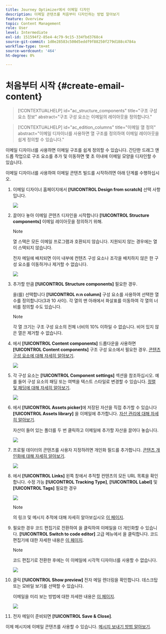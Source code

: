 ```yaml
---
title: Journey Optimizer에서 이메일 디자인
description: 이메일 콘텐츠를 처음부터 디자인하는 방법 알아보기
feature: Overview
topic: Content Management
role: User
level: Intermediate
exl-id: 151594f2-85e4-4c79-9c15-334fbd3768c4
source-git-commit: 1d0e28583c500d5eddf9f88250f279d188c4784a
workflow-type: tm+mt
source-wordcount: '464'
ht-degree: 0%

---
```


# 처음부터 시작 {#create-email-content}

>[!CONTEXTUALHELP]
>id="ac_structure_components"
>title="구조 구성 요소 정보"
>abstract="구조 구성 요소는 이메일의 레이아웃을 정의합니다."

>[!CONTEXTUALHELP]
>id="ac_edition_columns"
>title="이메일 열 정의"
>abstract="이메일 디자이너를 사용하면 열 구조를 정의하여 이메일 레이아웃을 쉽게 정의할 수 있습니다."

이메일 디자이너를 사용하면 이메일 구조를 쉽게 정의할 수 있습니다. 간단한 드래그 앤 드롭 작업으로 구조 요소를 추가 및 이동하면 몇 초 이내에 이메일 모양을 디자인할 수 있습니다.

이메일 디자이너를 사용하여 이메일 콘텐츠 빌드를 시작하려면 아래 단계를 수행하십시오.

1. 이메일 디자이너 홈페이지에서 **[!UICONTROL Design from scratch]** 선택 사항입니다.

   ![](assets/email_designer.png)

1. 끌어다 놓아 이메일 콘텐츠 디자인을 시작합니다 **[!UICONTROL Structure components]** 이메일 레이아웃을 정의하기 위해.

   >[!NOTE]
   >
   >열 스택은 모든 이메일 프로그램과 호환되지 않습니다. 지원되지 않는 경우에는 열이 스택되지 않습니다.
   >
   >전자 메일에 배치되면 이미 내부에 컨텐츠 구성 요소나 조각을 배치하지 않은 한 구성 요소를 이동하거나 제거할 수 없습니다.

   ![](assets/email_designer_2.png)

1. 추가할 만큼 **[!UICONTROL Structure components]** 필요한 경우.

   을(를) 선택합니다 **[!UICONTROL n:n column]** 구성 요소를 사용하여 선택한 열 수를 정의합니다(3과 10 사이). 각 열의 맨 아래에서 화살표를 이동하여 각 열의 너비를 정의할 수도 있습니다.

   >[!NOTE]
   >
   >각 열 크기는 구조 구성 요소의 전체 너비의 10% 이하일 수 없습니다. 비어 있지 않은 열은 제거할 수 없습니다.

1. 에서 **[!UICONTROL Content components]** 드롭다운을 사용하면 **[!UICONTROL Content components]** 구조 구성 요소에서 필요한 경우. [콘텐츠 구성 요소에 대해 자세히 알아보기](content-components.md).

   ![](assets/email_designer_3.png)

1. 각 구성 요소는 **[!UICONTROL Component settings]** 섹션을 참조하십시오. 예를 들어 구성 요소의 패딩 또는 여백을 텍스트 스타일로 변경할 수 있습니다. [정렬 및 패딩에 대해 자세히 알아보기](adjusting-vertical-alignment-and-padding.md).

   ![](assets/email_designer_4.png)

1. 에서 **[!UICONTROL Assets picker]**&#x200B;에 저장된 자산을 직접 추가할 수 있습니다 **[!UICONTROL Assets library]** 을 이메일에 추가합니다. [자산 관리에 대해 자세히 알아보기](assets-essentials.md).

   자산이 들어 있는 폴더를 두 번 클릭하고 이메일에 추가할 자산을 끌어다 놓습니다.

   ![](assets/email_designer_5.png)

1. 프로필 데이터의 콘텐츠를 사용자 지정하려면 개인화 필드를 추가합니다. [콘텐츠 개인화에 대해 자세히 알아보기](../personalization/personalize.md).

   ![](assets/email_designer_6.png)

1. 에서 **[!UICONTROL Links]** 왼쪽 창에서 추적할 컨텐츠의 모든 URL 목록을 확인합니다. 수정 가능 **[!UICONTROL Tracking Type]**, **[!UICONTROL Label]** 및 **[!UICONTROL Tags]** 필요한 경우

   ![](assets/email_designer_7.png)

   >[!NOTE]
   >
   >의 링크 및 메시지 추적에 대해 자세히 알아보십시오 [이 페이지](message-tracking.md).

1. 필요한 경우 코드 편집기로 전환하여 을 클릭하여 이메일을 더 개인화할 수 있습니다. **[!UICONTROL Switch to code editor]** 고급 메뉴에서 을 클릭합니다. 코드 편집기에 대한 자세한 내용은 [이 페이지](code-content.md#).

   >[!NOTE]
   >
   >코드 편집기로 전환한 후에는 이 이메일에 시각적 디자이너를 사용할 수 없습니다.

   ![](assets/email_designer_26.png)

1. 클릭 **[!UICONTROL Show preview]** 전자 메일 렌더링을 확인합니다. 데스크탑 또는 모바일 보기를 선택할 수 있습니다.

   이메일을 미리 보는 방법에 대한 자세한 내용은 [이 페이지](preview.md).

   ![](assets/email_designer_8.png)

1. 전자 메일이 준비되면 **[!UICONTROL Save & Close]**.

이제 메시지에 이메일 콘텐츠를 사용할 수 있습니다. [메시지 보내기 방법 알아보기](../messages/publish-manage-message.md).
